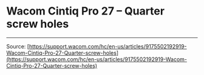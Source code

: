 # Wacom Cintiq Pro 27 – Quarter screw holes



---
Source: [https://support.wacom.com/hc/en-us/articles/9175502192919-Wacom-Cintiq-Pro-27-Quarter-screw-holes](https://support.wacom.com/hc/en-us/articles/9175502192919-Wacom-Cintiq-Pro-27-Quarter-screw-holes)
